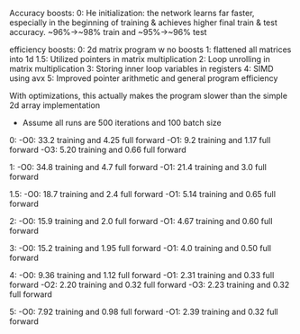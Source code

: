Accuracy boosts:
0: He initialization: the network learns far faster, especially in the beginning of training & achieves higher final train & test accuracy. ~96%->~98% train and ~95%->~96% test 

efficiency boosts:
0: 2d matrix program w no boosts
1: flattened all matrices into 1d
1.5: Utilized pointers in matrix multiplication
2: Loop unrolling in matrix multiplication
3: Storing inner loop variables in registers
4: SIMD using avx
5: Improved pointer arithmetic and general program efficiency

With optimizations, this actually makes the program slower than the simple 2d array implementation

* Assume all runs are 500 iterations and 100 batch size

0:   -O0: 33.2 training and 4.25 full forward
     -O1: 9.2 training and 1.17 full forward
     -O3: 5.20 training and 0.66 full forward

1:   -O0: 34.8 training and 4.7 full forward
     -O1: 21.4 training and 3.0 full forward

1.5: -O0: 18.7 training and 2.4 full forward
     -O1: 5.14 training and 0.65 full forward

2:   -O0: 15.9 training and 2.0 full forward
     -O1: 4.67 training and 0.60 full forward

3:   -O0: 15.2 training and 1.95 full forward
     -O1: 4.0 training and 0.50 full forward

4:   -O0: 9.36 training and 1.12 full forward
     -O1: 2.31 training and 0.33 full forward
     -O2: 2.20 training and 0.32 full forward
     -O3: 2.23 training and 0.32 full forward

5:   -O0: 7.92 training and 0.98 full forward
     -O1: 2.39 training and 0.32 full forward

